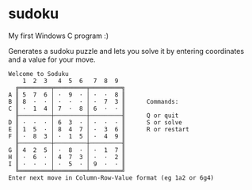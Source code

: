 # sudoku

My first Windows C program :)

Generates a sudoku puzzle and lets you solve it by entering coordinates and a value for your move.

    Welcome to Soduku
        1  2  3   4  5  6   7  8  9
      ╔═════════╤═════════╤═════════╗
    A ║ 5  7  6 │ ·  9  · │ ·  ·  8 ║
    B ║ 8  ·  · │ ·  ·  · │ ·  7  3 ║      Commands:
    C ║ ·  1  4 │ 7  ·  8 │ 6  ·  · ║
      ╟─────────┼─────────┼─────────╢      Q or quit
    D ║ ·  ·  · │ 6  3  · │ ·  ·  · ║      S or solve
    E ║ 1  5  · │ 8  4  7 │ ·  3  6 ║      R or restart
    F ║ ·  8  3 │ ·  1  5 │ ·  4  9 ║
      ╟─────────┼─────────┼─────────╢
    G ║ 4  2  5 │ ·  8  · │ ·  1  7 ║
    H ║ ·  6  · │ 4  7  3 │ ·  ·  2 ║
    I ║ ·  ·  · │ ·  5  · │ 9  ·  · ║
      ╚═════════╧═════════╧═════════╝
    Enter next move in Column-Row-Value format (eg 1a2 or 6g4)



